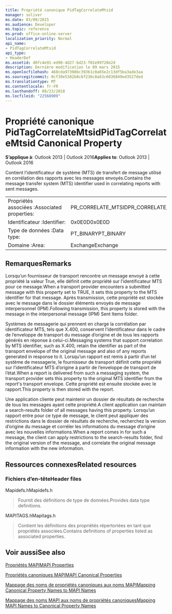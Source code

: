 ```yaml
---
title: Propriété canonique PidTagCorrelateMtsid
manager: soliver
ms.date: 03/09/2015
ms.audience: Developer
ms.topic: reference
ms.prod: office-online-server
localization_priority: Normal
api_name:
- PidTagCorrelateMtsid
api_type:
- HeaderDef
ms.assetid: d0fc4e91-ed90-4d27-bd23-f01e99728e2d
description: Dernière modification le 09 mars 2015
ms.openlocfilehash: 468cda97398bc393b1c0a65e2c13df5ba3ade3aa
ms.sourcegitcommit: 0cf39e5382b8c6f236c8a63c6036849ed3527ded
ms.translationtype: MT
ms.contentlocale: fr-FR
ms.lasthandoff: 08/23/2018
ms.locfileid: "22568909"
---
```

# <a name="pidtagcorrelatemtsid-canonical-property"></a><span data-ttu-id="8b851-103">Propriété canonique PidTagCorrelateMtsid</span><span class="sxs-lookup"><span data-stu-id="8b851-103">PidTagCorrelateMtsid Canonical Property</span></span>

  
  
<span data-ttu-id="8b851-104">**S’applique à**: Outlook 2013 | Outlook 2016</span><span class="sxs-lookup"><span data-stu-id="8b851-104">**Applies to**: Outlook 2013 | Outlook 2016</span></span> 
  
<span data-ttu-id="8b851-105">Contient l’identificateur de système (MTS) de transfert de message utilisé en corrélation des rapports avec les messages envoyés.</span><span class="sxs-lookup"><span data-stu-id="8b851-105">Contains the message transfer system (MTS) identifier used in correlating reports with sent messages.</span></span>
  
|||
|:-----|:-----|
|<span data-ttu-id="8b851-106">Propriétés associées :</span><span class="sxs-lookup"><span data-stu-id="8b851-106">Associated properties:</span></span>  <br/> |<span data-ttu-id="8b851-107">PR_CORRELATE_MTSID</span><span class="sxs-lookup"><span data-stu-id="8b851-107">PR_CORRELATE_MTSID</span></span>  <br/> |
|<span data-ttu-id="8b851-108">Identificateur :</span><span class="sxs-lookup"><span data-stu-id="8b851-108">Identifier:</span></span>  <br/> |<span data-ttu-id="8b851-109">0x0E0D</span><span class="sxs-lookup"><span data-stu-id="8b851-109">0x0E0D</span></span>  <br/> |
|<span data-ttu-id="8b851-110">Type de données :</span><span class="sxs-lookup"><span data-stu-id="8b851-110">Data type:</span></span>  <br/> |<span data-ttu-id="8b851-111">PT_BINARY</span><span class="sxs-lookup"><span data-stu-id="8b851-111">PT_BINARY</span></span>  <br/> |
|<span data-ttu-id="8b851-112">Domaine :</span><span class="sxs-lookup"><span data-stu-id="8b851-112">Area:</span></span>  <br/> |<span data-ttu-id="8b851-113">Exchange</span><span class="sxs-lookup"><span data-stu-id="8b851-113">Exchange</span></span>  <br/> |
   
## <a name="remarks"></a><span data-ttu-id="8b851-114">Remarques</span><span class="sxs-lookup"><span data-stu-id="8b851-114">Remarks</span></span>

<span data-ttu-id="8b851-115">Lorsqu’un fournisseur de transport rencontre un message envoyé à cette propriété la valeur True, elle définit cette propriété sur l’identificateur MTS pour ce message.</span><span class="sxs-lookup"><span data-stu-id="8b851-115">When a transport provider encounters a submitted message with this property set to TRUE, it sets this property to the MTS identifier for that message.</span></span> <span data-ttu-id="8b851-116">Après transmission, cette propriété est stockée avec le message dans le dossier éléments envoyés de message interpersonnel (IPM).</span><span class="sxs-lookup"><span data-stu-id="8b851-116">Following transmission, this property is stored with the message in the interpersonal message (IPM) Sent Items folder.</span></span>
  
<span data-ttu-id="8b851-117">Systèmes de messagerie qui prennent en charge la corrélation par identificateur MTS, tels que X.400, conservent l’identificateur dans le cadre de l’enveloppe de transport du message d’origine et de tous les rapports générés en réponse à celui-ci.</span><span class="sxs-lookup"><span data-stu-id="8b851-117">Messaging systems that support correlation by MTS identifier, such as X.400, retain the identifier as part of the transport envelope of the original message and also of any reports generated in response to it.</span></span> <span data-ttu-id="8b851-118">Lorsqu’un rapport est remis à partir d’un tel système de messagerie, le fournisseur de transport définit cette propriété sur l’identificateur MTS d’origine à partir de l’enveloppe de transport de l’état.</span><span class="sxs-lookup"><span data-stu-id="8b851-118">When a report is delivered from such a messaging system, the transport provider sets this property to the original MTS identifier from the report's transport envelope.</span></span> <span data-ttu-id="8b851-119">Cette propriété est ensuite stockée avec le rapport.</span><span class="sxs-lookup"><span data-stu-id="8b851-119">This property is then stored with the report.</span></span>
  
<span data-ttu-id="8b851-120">Une application cliente peut maintenir un dossier de résultats de recherche de tous les messages ayant cette propriété.</span><span class="sxs-lookup"><span data-stu-id="8b851-120">A client application can maintain a search-results folder of all messages having this property.</span></span> <span data-ttu-id="8b851-121">Lorsqu’un rapport entre pour ce type de message, le client peut appliquer des restrictions dans le dossier de résultats de recherche, recherchez la version d’origine du message et corréler les informations du message d’origine avec les nouvelles informations.</span><span class="sxs-lookup"><span data-stu-id="8b851-121">When a report comes in for such a message, the client can apply restrictions to the search-results folder, find the original version of the message, and correlate the original message information with the new information.</span></span>
  
## <a name="related-resources"></a><span data-ttu-id="8b851-122">Ressources connexes</span><span class="sxs-lookup"><span data-stu-id="8b851-122">Related resources</span></span>

### <a name="header-files"></a><span data-ttu-id="8b851-123">Fichiers d’en-tête</span><span class="sxs-lookup"><span data-stu-id="8b851-123">Header files</span></span>

<span data-ttu-id="8b851-124">Mapidefs.h</span><span class="sxs-lookup"><span data-stu-id="8b851-124">Mapidefs.h</span></span>
  
> <span data-ttu-id="8b851-125">Fournit des définitions de type de données.</span><span class="sxs-lookup"><span data-stu-id="8b851-125">Provides data type definitions.</span></span>
    
<span data-ttu-id="8b851-126">MAPITAGS.h</span><span class="sxs-lookup"><span data-stu-id="8b851-126">Mapitags.h</span></span>
  
> <span data-ttu-id="8b851-127">Contient les définitions des propriétés répertoriées en tant que propriétés associées.</span><span class="sxs-lookup"><span data-stu-id="8b851-127">Contains definitions of properties listed as associated properties.</span></span>
    
## <a name="see-also"></a><span data-ttu-id="8b851-128">Voir aussi</span><span class="sxs-lookup"><span data-stu-id="8b851-128">See also</span></span>



[<span data-ttu-id="8b851-129">Propriétés MAPI</span><span class="sxs-lookup"><span data-stu-id="8b851-129">MAPI Properties</span></span>](mapi-properties.md)
  
[<span data-ttu-id="8b851-130">Propriétés canoniques MAPI</span><span class="sxs-lookup"><span data-stu-id="8b851-130">MAPI Canonical Properties</span></span>](mapi-canonical-properties.md)
  
[<span data-ttu-id="8b851-131">Mappage des noms de propriétés canoniques aux noms MAPI</span><span class="sxs-lookup"><span data-stu-id="8b851-131">Mapping Canonical Property Names to MAPI Names</span></span>](mapping-canonical-property-names-to-mapi-names.md)
  
[<span data-ttu-id="8b851-132">Mappage des noms MAPI aux noms de propriétés canoniques</span><span class="sxs-lookup"><span data-stu-id="8b851-132">Mapping MAPI Names to Canonical Property Names</span></span>](mapping-mapi-names-to-canonical-property-names.md)

